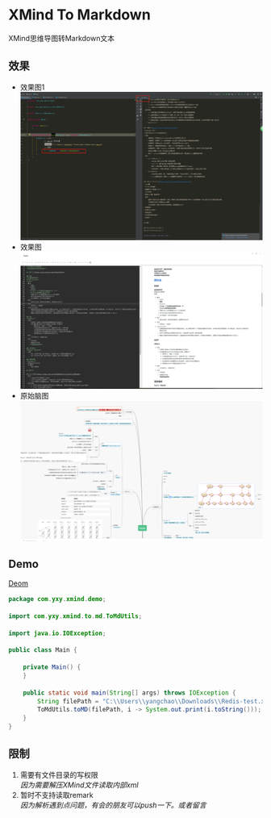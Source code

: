 # XMind To Markdown
XMind思维导图转Markdown文本
## 效果
- 效果图1
![image](src/main/resources/x1.png)
- 效果图
![image](src/main/resources/mdcode.png)
- 原始脑图
![image](src/main/resources/pos.png)
## Demo
[Deom](src/main/java/com/yxy/xmind/demo/Main.java)
```java
package com.yxy.xmind.demo;

import com.yxy.xmind.to.md.ToMdUtils;

import java.io.IOException;

public class Main {

    private Main() {
    }

    public static void main(String[] args) throws IOException {
        String filePath = "C:\\Users\\yangchao\\Downloads\\Redis-test.xmind";
        ToMdUtils.toMD(filePath, i -> System.out.print(i.toString()));
    }
}
```
## 限制
1. 需要有文件目录的写权限  
    *因为需要解压XMind文件读取内部xml*
2. 暂时不支持读取remark  
    *因为解析遇到点问题，有会的朋友可以push一下。或者留言*

